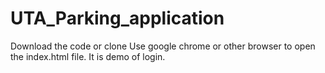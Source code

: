 # UTA_Parking_application

Download the code or clone 
Use google chrome or other browser to open the index.html file.
It is demo of login.
